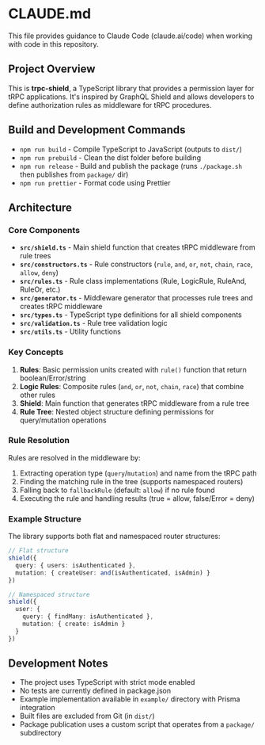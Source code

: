 # CLAUDE.md

This file provides guidance to Claude Code (claude.ai/code) when working with code in this repository.

## Project Overview

This is **trpc-shield**, a TypeScript library that provides a permission layer for tRPC applications. It's inspired by GraphQL Shield and allows developers to define authorization rules as middleware for tRPC procedures.

## Build and Development Commands

- `npm run build` - Compile TypeScript to JavaScript (outputs to `dist/`)
- `npm run prebuild` - Clean the dist folder before building
- `npm run release` - Build and publish the package (runs `./package.sh` then publishes from `package/` dir)
- `npm run prettier` - Format code using Prettier

## Architecture

### Core Components

- **`src/shield.ts`** - Main shield function that creates tRPC middleware from rule trees
- **`src/constructors.ts`** - Rule constructors (`rule`, `and`, `or`, `not`, `chain`, `race`, `allow`, `deny`)
- **`src/rules.ts`** - Rule class implementations (Rule, LogicRule, RuleAnd, RuleOr, etc.)
- **`src/generator.ts`** - Middleware generator that processes rule trees and creates tRPC middleware
- **`src/types.ts`** - TypeScript type definitions for all shield components
- **`src/validation.ts`** - Rule tree validation logic
- **`src/utils.ts`** - Utility functions

### Key Concepts

1. **Rules**: Basic permission units created with `rule()` function that return boolean/Error/string
2. **Logic Rules**: Composite rules (`and`, `or`, `not`, `chain`, `race`) that combine other rules
3. **Shield**: Main function that generates tRPC middleware from a rule tree
4. **Rule Tree**: Nested object structure defining permissions for query/mutation operations

### Rule Resolution

Rules are resolved in the middleware by:
1. Extracting operation type (`query`/`mutation`) and name from the tRPC path
2. Finding the matching rule in the tree (supports namespaced routers)
3. Falling back to `fallbackRule` (default: `allow`) if no rule found
4. Executing the rule and handling results (true = allow, false/Error = deny)

### Example Structure

The library supports both flat and namespaced router structures:

```typescript
// Flat structure
shield({
  query: { users: isAuthenticated },
  mutation: { createUser: and(isAuthenticated, isAdmin) }
})

// Namespaced structure  
shield({
  user: {
    query: { findMany: isAuthenticated },
    mutation: { create: isAdmin }
  }
})
```

## Development Notes

- The project uses TypeScript with strict mode enabled
- No tests are currently defined in package.json
- Example implementation available in `example/` directory with Prisma integration
- Built files are excluded from Git (in `dist/`)
- Package publication uses a custom script that operates from a `package/` subdirectory